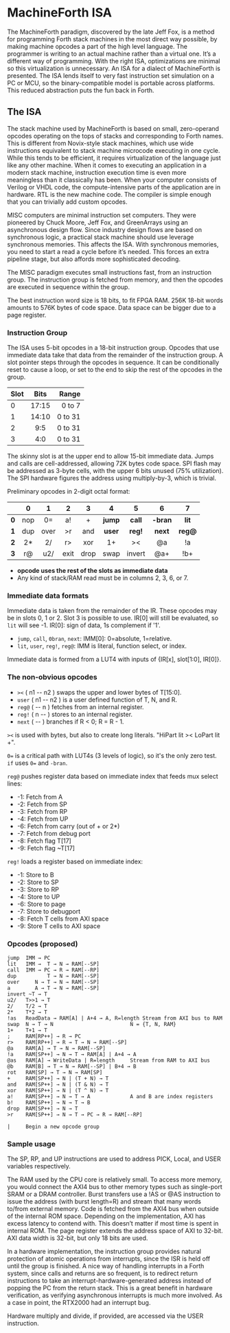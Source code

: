 # MachineForth ISA

The MachineForth paradigm, discovered by the late Jeff Fox, is a method for programming Forth stack machines in the most direct way possible, by making machine opcodes a part of the high level language. The programmer is writing to an actual machine rather than a virtual one. It’s a different way of programming. With the right ISA, optimizations are minimal so this virtualization is unnecessary. An ISA for a dialect of MachineForth is presented. The ISA lends itself to very fast instruction set simulation on a PC or MCU, so the binary-compatible model is portable across platforms. This reduced abstraction puts the fun back in Forth.

## The ISA

The stack machine used by MachineForth is based on small, zero-operand opcodes operating on the tops of stacks and corresponding to Forth names. This is different from Novix-style stack machines, which use wide instructions equivalent to stack machine microcode executing in one cycle. While this tends to be efficient, it requires virtualization of the language just like any other machine. When it comes to executing an application in a modern stack machine, instruction execution time is even more meaningless than it classically has been. When your computer consists of Verilog or VHDL code, the compute-intensive parts of the application are in hardware. RTL is the new machine code. The compiler is simple enough that you can trivially add custom opcodes.

MISC computers are minimal instruction set computers. They were pioneered by Chuck Moore, Jeff Fox, and GreenArrays using an asynchronous design flow. Since industry design flows are based on synchronous logic, a practical stack machine should use leverage synchronous memories. This affects the ISA. With synchronous memories, you need to start a read a cycle before it’s needed. This forces an extra pipeline stage, but also affords more sophisticated decoding.

The MISC paradigm executes small instructions fast, from an instruction group. The instruction group is fetched from memory, and then the opcodes are executed in sequence within the group.

The best instruction word size is 18 bits, to fit FPGA RAM. 256K 18-bit words amounts to 576K bytes of code space. Data space can be bigger due to a page register.

### Instruction Group

The ISA uses 5-bit opcodes in a 18-bit instruction group. Opcodes that use immediate data take that data from the remainder of the instruction group. A slot pointer steps through the opcodes in sequence. It can be conditionally reset to cause a loop, or set to the end to skip the rest of the opcodes in the group.

| Slot | Bits  | Range   |
| ---- |:-----:| -------:|
| 0    | 17:15 | 0 to 7  |
| 1    | 14:10 | 0 to 31 |
| 2    | 9:5   | 0 to 31 |
| 3    | 4:0   | 0 to 31 |

The skinny slot is at the upper end to allow 15-bit immediate data. Jumps and calls are cell-addressed, allowing 72K bytes code space. SPI flash may be addressed as 3-byte cells, with the upper 6 bits unused (75% utilization). The SPI hardware figures the address using multiply-by-3, which is trivial.

Preliminary opcodes in 2-digit octal format:

|       | 0        |1         | 2        | 3        | 4        | 5        | 6         | 7        |
|:-----:|:--------:|:--------:|:--------:|:--------:|:--------:|:--------:|:---------:|:--------:|
| **0** | nop      | 0=       | a!       | +        | **jump** | **call** | **-bran** | **lit**  |
| **1** | dup      | over     | >r       | and      | **user** | **reg!** | **next**  | **reg@** |
| **2** | 2*       | 2/       | r>       | xor      | 1+       | ><       | @a        | !a       |
| **3** | r@       | u2/      | exit     | drop     | swap     | invert   | @a+       | !b+      |

- **opcode uses the rest of the slots as immediate data**
- Any kind of stack/RAM read must be in columns 2, 3, 6, or 7.

### Immediate data formats

Immediate data is taken from the remainder of the IR. These opcodes may be in slots 0, 1 or 2. Slot 3 is possible to use.
IR[0] will still be evaluated, so `lit` will see -1. IR[0]: sign of data, 1s complement if '1'.

- `jump`, `call`, `0bran`, `next`:  IMM[0]: 0=absolute, 1=relative.
- `lit`, `user`, `reg!`, `reg@`:  IMM is literal, function select, or index.

Immediate data is formed from a LUT4 with inputs of {IR[x], slot[1:0], IR[0]}.

### The non-obvious opcodes

- `><` ( n1 -- n2 ) swaps the upper and lower bytes of T[15:0].
- `user` ( n1 -- n2 ) is a user defined function of T, N, and R.
- `reg@` ( -- n ) fetches from an internal register.
- `reg!` ( n -- ) stores to an internal register.
- `next` ( -- ) branches if R < 0; R = R - 1.

`><` is used with bytes, but also to create long literals. "HiPart lit >< LoPart lit +".

`0=` is a critical path with LUT4s (3 levels of logic), so it's the only zero test. `if` uses `0=` and `-bran`.

`reg@` pushes register data based on immediate index that feeds mux select lines:

- -1: Fetch from A
- -2: Fetch from SP
- -3: Fetch from RP
- -4: Fetch from UP
- -6: Fetch from carry (out of + or 2*)
- -7: Fetch from debug port
- -8: Fetch flag T[17]
- -9: Fetch flag ~T[17]

`reg!` loads a register based on immediate index:

- -1: Store to B
- -2: Store to SP
- -3: Store to RP
- -4: Store to UP
- -6: Store to page
- -7: Store to debugport
- -8: Fetch T cells from AXI space
- -9: Store T cells to AXI space

### Opcodes (proposed)

```
jump  IMM → PC
lit   IMM →  T → N → RAM[--SP]
call  IMM → PC → R → RAM[--RP]
dup          T → N → RAM[--SP]
over     N → T → N → RAM[--SP]
a        A → T → N → RAM[--SP]
invert ~T → T
u2/   T>>1 → T
2/    T/2 → T
2*    T*2 → T
!as   ReadData → RAM[A] | A+4 → A, R=length	Stream from AXI bus to RAM
swap  N → T → N                         N = {T, N, RAM}
1+    T+1 → T
;     RAM[RP++] → R → PC
r>    RAM[RP++] → R → T → N → RAM[--SP]
@a    RAM[A] → T → N → RAM[--SP]
!a    RAM[SP++] → N → T → RAM[A] | A+4 → A
@as   RAM[A] → WriteData | R=length     Stream from RAM to AXI bus
@b    RAM[B] → T → N → RAM[--SP] | B+4 → B
rot   RAM[SP] → T → N → RAM[SP]
+     RAM[SP++] → N | (T + N) → T
and   RAM[SP++] → N | (T & N) → T
xor   RAM[SP++] → N | (T ^ N) → T
a!    RAM[SP++] → N → T → A             A and B are index registers
b!    RAM[SP++] → N → T → B
drop  RAM[SP++] → N → T
>r    RAM[SP++] → N → T → PC → R → RAM[--RP]

|	  Begin a new opcode group
```

### Sample usage

The SP, RP, and UP instructions are used to address PICK, Local, and USER variables respectively.

The RAM used by the CPU core is relatively small. To access more memory, you would connect the AXI4 bus to other memory types such as single-port SRAM or a DRAM controller. Burst transfers use a !AS or @AS instruction to issue the address (with burst length=R) and stream that many words to/from external memory. Code is fetched from the AXI4 bus when outside of the internal ROM space. Depending on the implementation, AXI has excess latency to contend with. This doesn’t matter if most time is spent in internal ROM. The page register extends the address space of AXI to 32-bit. AXI data width is 32-bit, but only 18 bits are used.

In a hardware implementation, the instruction group provides natural protection of atomic operations from interrupts, since the ISR is held off until the group is finished. A nice way of handling interrupts in a Forth system, since calls and returns are so frequent, is to redirect return instructions to take an interrupt-hardware-generated address instead of popping the PC from the return stack. This is a great benefit in hardware verification, as verifying asynchronous interrupts is much more involved. As a case in point, the RTX2000 had an interrupt bug.

Hardware multiply and divide, if provided, are accessed via the USER instruction.


